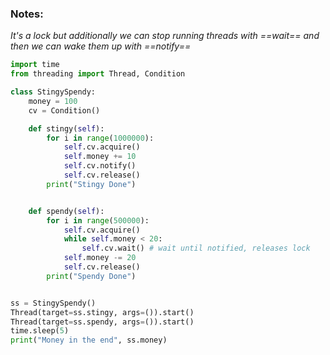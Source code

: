 ### Notes:
*It's a lock but additionally we can stop running threads with ==wait== and then we can wake them up with ==notify==*

```python
import time
from threading import Thread, Condition

class StingySpendy:
	money = 100
	cv = Condition()

	def stingy(self):
		for i in range(1000000):
			self.cv.acquire()
			self.money += 10
			self.cv.notify()
			self.cv.release()
		print("Stingy Done")


	def spendy(self):
		for i in range(500000):
			self.cv.acquire()
			while self.money < 20:
				self.cv.wait() # wait until notified, releases lock
			self.money -= 20
			self.cv.release()
		print("Spendy Done")


ss = StingySpendy()
Thread(target=ss.stingy, args=()).start()
Thread(target=ss.spendy, args=()).start()
time.sleep(5)
print("Money in the end", ss.money)
```